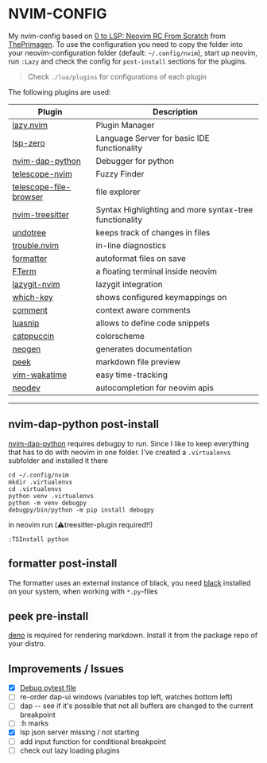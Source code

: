 # NVIM-CONFIG

My nvim-config based on [0 to LSP: Neovim RC From Scratch](https://www.youtube.com/watch?v=w7i4amO_zaE) from [ThePrimagen](https://github.com/ThePrimeagen).
To use the configuration you need to copy the folder into your neovim-configuration folder (default: `~/.config/nvim`), start
up neovim, run `:Lazy` and check the config for `post-install` sections for the plugins.

> Check `./lua/plugins` for configurations of each plugin

The following plugins are used:

| Plugin | Description |
|--------|-------------|
| [lazy.nvim](https://github.com/folke/lazy.nvim) | Plugin Manager |
| [lsp-zero](https://github.com/VonHeikemen/lsp-zero.nvim) | Language Server for basic IDE functionality |
| [nvim-dap-python](https://github.com/mfussenegger/nvim-dap-python) | Debugger for python | yes |
| [telescope-nvim](https://github.com/nvim-telescope/telescope.nvim) | Fuzzy Finder |
| [telescope-file-browser](https://github.com/nvim-telescope/telescope-file-browser.nvim) | file explorer |
| [nvim-treesitter](https://github.com/nvim-treesitter/nvim-treesitter) | Syntax Highlighting and more syntax-tree functionality |
| [undotree](https://github.com/mbbill/undotree) | keeps track of changes in files |
| [trouble.nvim](https://github.com/folke/trouble.nvim) | in-line diagnostics |
| [formatter](https://github.com/mhartington/formatter.nvim) | autoformat files on save |
| [FTerm](https://github.com/numToStr/FTerm.nvim) | a floating terminal inside neovim |
| [lazygit-nvim](https://github.com/kdheepak/lazygit.nvim) | lazygit integration |
| [which-key](https://github.com/folke/which-key.nvim) | shows configured keymappings on <leader> |
| [comment](https://github.com/numToStr/Comment.nvim) | context aware comments |
| [luasnip](https://github.com/L3MON4D3/LuaSnip) | allows to define code snippets |
| [catppuccin](https://github.com/catppuccin/nvim) | colorscheme |
| [neogen](https://github.com/danymat/neogen) | generates documentation |
| [peek](https://github.com/toppair/peek) | markdown file preview |
| [vim-wakatime](https://github.com/wakatime/vim-wakatime) | easy time-tracking |
| [neodev](https://github.com/folke/neodev.nvim) | autocompletion for neovim apis |


---

## nvim-dap-python post-install

[nvim-dap-python](https://github.com/mfussenegger/nvim-dap-python) requires
debugpy to run. Since I like to keep everything that has to do with neovim in
one folder. I've created a `.virtualenvs` subfolder and installed it there

```shell
cd ~/.config/nvim
mkdir .virtualenvs
cd .virtualenvs
python venv .virtualenvs
python -m venv debugpy
debugpy/bin/python -m pip install debugpy
```

in neovim run (:warning:treesitter-plugin required!!)
```
:TSInstall python
```

## formatter post-install

The formatter uses an external instance of black, you need
[black](https://github.com/psf/black) installed on your system, when working
with `*.py`-files

## peek pre-install

[deno](https://deno.land/) is required for rendering markdown. Install it
from the package repo of your distro.


## Improvements / Issues
- [x] [Debug pytest file](https://github.com/mfussenegger/nvim-dap-python/issues/74)
- [ ] re-order dap-ui windows (variables top left, watches bottom left)
- [ ] dap -- see if it's possible that not all buffers are changed to the current breakpoint
- [ ] :h marks
- [x] lsp json server missing / not starting
- [ ] add input function for conditional breakpoint
- [ ] check out lazy loading plugins
